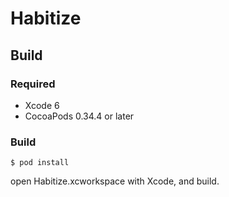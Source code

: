Habitize
===========================

Build
---------------------------

### Required

* Xcode 6
* CocoaPods 0.34.4 or later


### Build

    $ pod install

open Habitize.xcworkspace with Xcode, and build.

